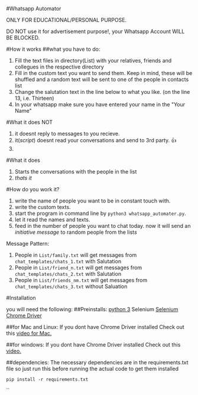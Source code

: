 #Whatsapp Automator

ONLY FOR EDUCATIONAL/PERSONAL PURPOSE.

DO NOT use it for advertisement purpose!, your Whatsapp Account WILL BE BLOCKED.

#How it works
##what you have to do:
1. Fill the text files in directory(List) with your relatives, friends and collegues in the respective directory
2. Fill in the custom text you want to send them. Keep in mind, these will be shuffled and a random text will be sent to one of the people in contacts list
3. Change the salutation text in the line below to what you like. (on the line 13, i.e. Thirteen)
4. In your whatsapp make sure you have entered your name in the "Your Name"

#What it does NOT
1. it doesnt reply to messages to you recieve.
2. it(*script*) doesnt read your conversations and send to 3rd party. :+1:
3. 

#What it does
1. Starts the conversations with the people in the list
2. *thats it*

#How do you work it?
1. write the name of people you want to be in constant touch with.
2. write the custom texts.
3. start the program in command line by `python3 whatsapp_automater.py`.
4. let it read the names and texts.
5. feed in the number of people you want to chat today.
now it will send an *initiative message* to random people from the list*s*

Message Pattern:
1. People in `List/family.txt` will get messages from `chat_templates/chats_1.txt` with Salutation
2. People in `List/friend_n.txt` will get messages from `chat_templates/chats_2.txt` with Salutation
3. People in `List/friends_nm.txt` will get messages from `chat_templates/chats_3.txt` without Saluation


#Installation

you will need the following:
##Preinstalls:
[python 3](https://www.python.org/ftp/python/3.6.0/python-3.6.0-macosx10.6.pkg)
Selenium
[Selenium Chrome Driver](https://sites.google.com/a/chromium.org/chromedriver/downloads)


##for Mac and Linux:
If you dont have Chrome Driver installed 
Check out this [video for Mac.](https://www.youtube.com/watch?v=XFVXaC41Xac)

##for windows:
If you dont have Chrome Driver installed 
Check out this [video.](https://www.youtube.com/watch?v=bhYulVzYRng)

##dependencies:
The necessary dependencies are in the requirements.txt file so just run this before running the actual code to get them installed
```
pip install -r requirements.txt
```
``
